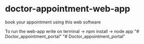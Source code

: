 # doctor-appointment-web-app
book your appointment using this web software

To run the web-app
write on terminal
-> npm install
-> node app
"# Doctor_appointment_portal" 
"# Doctor_appointment_portal" 
